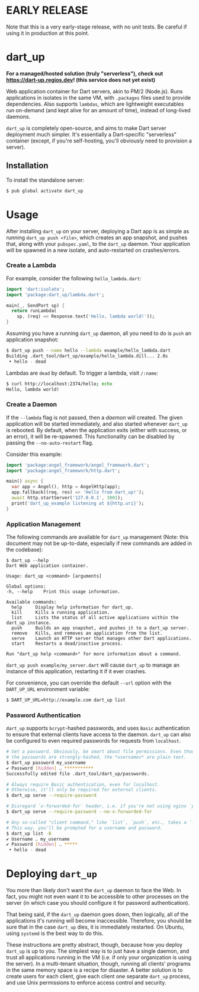 # EARLY RELEASE
Note that this is a very early-stage release, with no unit tests.
Be careful if using it in production at this point.

# dart\_up
**For a managed/hosted solution (truly "serverless"), check out
https://dart-up.regios.dev! (this service does not yet exist)**

Web application container for Dart servers, akin to PM/2 (Node.js).
Runs applications in isolates in the same VM, with `.packages` files
used to provide dependencies. Also supports `lambdas`, which are lightweight
executables run on-demand (and kept alive for an amount of time), instead of
long-lived daemons.

`dart_up` is completely open-source, and aims to make Dart server deployment
much simpler. It's essentially a Dart-specific "serverless" container (except,
if you're self-hosting, you'll obviously need to provision a server).

## Installation
To install the standalone server:

```bash
$ pub global activate dart_up
```

# Usage
After installing `dart_up` on your server, deploying a Dart app
is as simple as running `dart_up push <file>`, which creates an
app snapshot, and pushes that, along with your `pubspec.yaml`, to the
`dart_up` daemon. Your application will be spawned in a new isolate,
and auto-restarted on crashes/errors.

### Create a Lambda

For example, consider the following `hello_lambda.dart`:

```dart
import 'dart:isolate';
import 'package:dart_up/lambda.dart';

main(_, SendPort sp) {
  return runLambda(
    sp, (req) => Response.text('Hello, lambda world!'));
}
```

Assuming you have a running `dart_up` daemon, all you need to
do is `push` an application snapshot:

```bash
$ dart_up push --name hello --lambda example/hello_lambda.dart
Building .dart_tool/dart_up/example/hello_lambda.dill... 2.8s
 • hello - dead
```

Lambdas are `dead` by default. To trigger a lambda, visit `/:name`:
```bash
$ curl http://localhost:2374/hello; echo
Hello, lambda world!
```

### Create a Daemon
If the `--lambda` flag is not passed, then a *daemon* will created.
The given application will be started immediately, and also
started whenever `dart_up` is rebooted. By default, when the
application exits (either with success, or an error), it will
be re-spawned. This functionality can be disabled by passing the
`--no-auto-restart` flag.

Consider this example:

```dart
import 'package:angel_framework/angel_framework.dart';
import 'package:angel_framework/http.dart';

main() async {
  var app = Angel(), http = AngelHttp(app);
  app.fallback((req, res) => 'Hello from dart_up!');
  await http.startServer('127.0.0.1', 3001);
  print('dart_up_example listening at ${http.uri}');
}
```

### Application Management
The following commands are available for `dart_up` management
(Note: this document may not be up-to-date, especially if new
commands are added in the codebase):

```
$ dart_up --help
Dart Web application container.

Usage: dart_up <command> [arguments]

Global options:
-h, --help    Print this usage information.

Available commands:
  help     Display help information for dart_up.
  kill     Kills a running application.
  list     Lists the status of all active applications within the dart_up instance.
  push     Builds an app snapshot, and pushes it to a dart_up server.
  remove   Kills, and removes an application from the list.
  serve    Launch an HTTP server that manages other Dart applications.
  start    Restarts a dead/inactive process.

Run "dart_up help <command>" for more information about a command.
```

`dart_up push example/my_server.dart` will cause `dart_up` to
manage an instance of this application, restarting it if it
ever crashes.

For convenience, you can override the default `--url` option with the
`DART_UP_URL` environment variable:

```bash
$ DART_UP_URL=http://example.com dart_up list
```

### Password Authentication
`dart_up` supports `bcrypt`-hashed passwords, and uses `Basic` authentication
to ensure that external clients have access to the daemon. `dart_up` can also
be configured to even required passwords for requests from `localhost`.

```bash
# Set a password. Obviously, be smart about file permissions. Even though
# the passwords are strongly-hashed, the *usernames* are plain text.
$ dart_up password my_username
✔ Password [hidden] ‥ ***********
Successfully edited file .dart_tool/dart_up/passwords.

# Always require Basic authentication, even for localhost.
# Otherwise, it'll only be required for external clients.
$ dart_up serve --require-password

# Disregard `x-forwarded-for` header, i.e. if you're not using nginx `proxy_pass`.
$ dart_up serve --require-password --no-x-forwarded-for

# Any so-called "client command," like `list`, `push`, etc., takes a `--basic-auth`/`-B` option.
# This way, you'll be prompted for a username and password.
$ dart_up list -B
✔ Username ‥ my_username
✔ Password [hidden] ‥ *****
 • hello - dead
```

# Deploying `dart_up`
You more than likely don't want the `dart_up` daemon to face
the Web. In fact, you might not even want it to be accessible
to other processes on the server (in which case you should
configure it for password authentication).

That being said, if the `dart_up` daemon goes down, then logically,
all of the applications it's running will become inaccessible.
Therefore, you should be sure that in the case `dart_up` dies,
it is immediately restarted. On Ubuntu, using `systemd` is the best
way to do this.

These instructions are pretty abstract, though, because how you
deploy `dart_up` is up to you. The simplest way is to just
have a single daemon, and trust all applications running in the
VM (i.e. if only your organization is using the server). In a
multi-tenant situation, though, running all clients' programs in
the same memory space is a recipe for disaster. A better solution
is to create users for each client, give each client one
separate `dart_up` process, and use Unix permissions to enforce
access control and security.